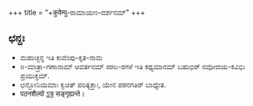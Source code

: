 +++
title = "+कुवेम्पु-ರಾಮಾಯಣ-ದರ್ಶನಮ್"
+++

## ಛನ್ದಃ
- ಮಹಾಚ್ಛನ್ದ ಇತಿ ಕುವೆಂಪು-ಕೃತ-ನಾಮ
- ೫-ಮಾತ್ರಾ-ಗಣಾನಾಮ್ ಆವರ್ತನಮ್ ಸರಲ-ರಗಳೆ ಇತಿ ಕಥ್ಯಮಾನಮ್ ಬಹುಭಿರ್ ನವೋದಯ-ಕವಿಭಿಃ ಪ್ರಯುಕ್ತಮ್.
- ಛನ್ದೋನಿಯಮಾಃ ಕ್ವಚಿತ್ ಪರಿತ್ಯಕ್ತಾಃ, ಯೇನ ಪಠನಗತಿರ್ ಬಾಧ್ಯೇತ.
- पठनशैल्यो [ऽत्र](https://www.youtube.com/watch?v=YRuqYDcHdg0&list=PL63uIhJxWbgjs8q4FC9gxvD1e0C93YaiQ&index=6) सङ्गृह्यन्ते।
